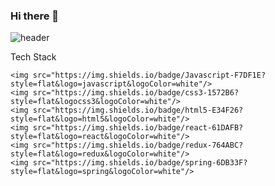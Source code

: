### Hi there 👋
![header](https://capsule-render.vercel.app/api?type=waving&color=FFBF00&text=%20SOHEE&nbsp;GitHub&height=200&fontSize=80&fontColor=ffffff)


 <div>
	Tech Stack

	<img src="https://img.shields.io/badge/Javascript-F7DF1E?style=flat&logo=javascript&logoColor=white"/>
	<img src="https://img.shields.io/badge/css3-1572B6?style=flat&logocss3&logoColor=white"/>
	<img src="https://img.shields.io/badge/html5-E34F26?style=flat&logo=html5&logoColor=white"/>
	<img src="https://img.shields.io/badge/react-61DAFB?style=flat&logo=react&logoColor=white"/>
	<img src="https://img.shields.io/badge/redux-764ABC?style=flat&logo=redux&logoColor=white"/>
	<img src="https://img.shields.io/badge/spring-6DB33F?style=flat&logo=spring&logoColor=white"/>
	 
 </div>
